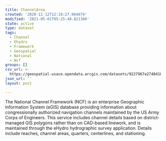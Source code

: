 ```yaml
---
title: ChannelArea
created: '2020-11-12T12:18:27.064674'
modified: '2021-05-01T05:25:48.821380'
state: active
type: dataset
tags:
  - Channel
  - Ehydro
  - Framework
  - Geospatial
  - National
  - Ncf
groups: []
csv_url: >-
  https://geospatial-usace.opendata.arcgis.com/datasets/9227967a2748410983352b501c0c7b39_1.csv?outSR=%7B%22latestWkid%22%3A4326%2C%22wkid%22%3A4326%7D
json_url: ''
layout: post

---
```

The National Channel Framework (NCF) is an enterprise Geographic Information System (eGIS) database providing information about congressionally authorized navigation channels maintained by the US Army Corps of Engineers. This service includes channel details based on district-managed GIS polygons rather than on CAD-based linework, and is maintained through the eHydro hydrographic survey application. Details include reaches, channel areas, quarters, centerlines, and stationing.
